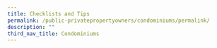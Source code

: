```yaml
---
title: Checklists and Tips
permalink: /public-privatepropertyowners/condominiums/permalink/
description: ""
third_nav_title: Condominiums
---
```

